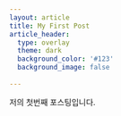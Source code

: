 ```yaml
---
layout: article
title: My First Post
article_header:
  type: overlay
  theme: dark
  background_color: '#123'
  background_image: false
  
---
```



저의 첫번째 포스팅입니다. 

